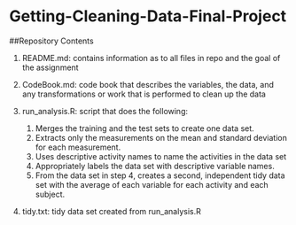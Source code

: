 # Getting-Cleaning-Data-Final-Project

##Repository Contents
1. README.md: contains information as to all files in repo and the goal of the assignment
2. CodeBook.md: code book that describes the variables, the data, and any transformations or work that is performed to clean up the data
3. run_analysis.R: script that does the following:

    1. Merges the training and the test sets to create one data set.
    2. Extracts only the measurements on the mean and standard deviation for each measurement.
    3. Uses descriptive activity names to name the activities in the data set
    4. Appropriately labels the data set with descriptive variable names.
    5. From the data set in step 4, creates a second, independent tidy data set with the average of each variable for each activity and each subject.
    
4. tidy.txt: tidy data set created from run_analysis.R
